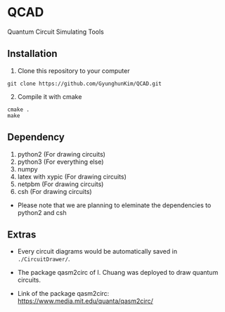 # QCAD

Quantum Circuit Simulating Tools

## Installation

1. Clone this repository to your computer
~~~
git clone https://github.com/GyunghunKim/QCAD.git
~~~
2. Compile it with cmake
~~~
cmake .
make
~~~

## Dependency

1. python2 (For drawing circuits)
2. python3 (For everything else)
3. numpy
4. latex with xypic (For drawing circuits)
5. netpbm (For drawing circuits)
6. csh (For drawing circuits)
- Please note that we are planning to eleminate the dependencies to python2 and csh

## Extras

- Every circuit diagrams would be automatically saved in `./CircuitDrawer/`.

- The package qasm2circ of I. Chuang was deployed to draw quantum circuits.

- Link of the package qasm2circ: https://www.media.mit.edu/quanta/qasm2circ/
